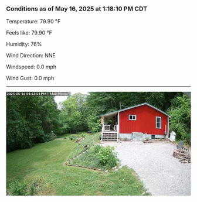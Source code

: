 ### Conditions as of May 16, 2025 at 1:18:10 PM CDT 

Temperature: 79.90 &deg;F

Feels like: 79.90 &deg;F

Humidity: 76%

Wind Direction: NNE

Windspeed: 0.0 mph

Wind Gust: 0.0 mph

---

<img src="./images/latest.jpeg"/>

